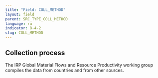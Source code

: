 ```yaml
---
title: "Field: COLL_METHOD"
layout: field
parent: SRC_TYPE_COLL_METHOD
language: ru
indicator: 8-4-2
slug: COLL_METHOD
---
```

## Collection process

The IRP Global Material Flows and Resource Productivity working group compiles the data from countries and from other sources.